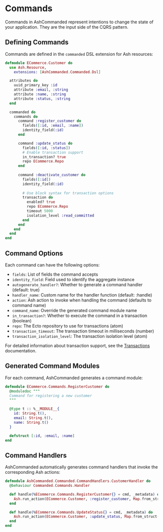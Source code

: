 # Commands

Commands in AshCommanded represent intentions to change the state of your application. They are the input side of the CQRS pattern.

## Defining Commands

Commands are defined in the `commanded` DSL extension for Ash resources:

```elixir
defmodule ECommerce.Customer do
  use Ash.Resource,
    extensions: [AshCommanded.Commanded.Dsl]

  attributes do
    uuid_primary_key :id
    attribute :email, :string
    attribute :name, :string
    attribute :status, :string
  end

  commanded do
    commands do
      command :register_customer do
        fields([:id, :email, :name])
        identity_field(:id)
      end

      command :update_status do
        fields([:id, :status])
        # Enable transaction support
        in_transaction? true
        repo ECommerce.Repo
      end
      
      command :deactivate_customer do
        fields([:id])
        identity_field(:id)
        
        # Use block syntax for transaction options
        transaction do
          enabled? true
          repo ECommerce.Repo
          timeout 5000 
          isolation_level :read_committed
        end
      end
    end
  end
end
```

## Command Options

Each command can have the following options:

- `fields`: List of fields the command accepts
- `identity_field`: Field used to identify the aggregate instance
- `autogenerate_handler?`: Whether to generate a command handler (default: true)
- `handler_name`: Custom name for the handler function (default: :handle)
- `action`: Ash action to invoke when handling the command (defaults to command name)
- `command_name`: Override the generated command module name
- `in_transaction?`: Whether to execute the command in a transaction (boolean)
- `repo`: The Ecto repository to use for transactions (atom)
- `transaction_timeout`: The transaction timeout in milliseconds (number)
- `transaction_isolation_level`: The transaction isolation level (atom)

For detailed information about transaction support, see the [Transactions](transactions.md) documentation.

## Generated Command Modules

For each command, AshCommanded generates a command module:

```elixir
defmodule ECommerce.Commands.RegisterCustomer do
  @moduledoc """
  Command for registering a new customer
  """

  @type t :: %__MODULE__{
    id: String.t(),
    email: String.t(),
    name: String.t()
  }

  defstruct [:id, :email, :name]
end
```

## Command Handlers

AshCommanded automatically generates command handlers that invoke the corresponding Ash actions:

```elixir
defmodule AshCommanded.Commanded.CommandHandlers.CustomerHandler do
  @behaviour Commanded.Commands.Handler

  def handle(%ECommerce.Commands.RegisterCustomer{} = cmd, _metadata) do
    Ash.run_action(ECommerce.Customer, :register_customer, Map.from_struct(cmd))
  end

  def handle(%ECommerce.Commands.UpdateStatus{} = cmd, _metadata) do
    Ash.run_action(ECommerce.Customer, :update_status, Map.from_struct(cmd))
  end
end
```